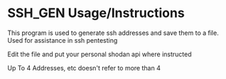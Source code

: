 # SSH_GEN Usage/Instructions

This program is used to generate ssh addresses and save them to a file. 
Used for assistance in ssh pentesting

Edit the file and put your personal shodan api where instructed

Up To 4 Addresses, etc doesn't refer to more than 4
